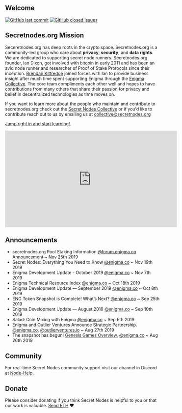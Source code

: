 ## Welcome

[![GitHub last commit](https://img.shields.io/github/last-commit/secretnodes/learn)](https://github.com/secretnodes/learn/commits/master)
[![GitHub closed issues](https://img.shields.io/github/issues-closed/secretnodes/learn)](https://github.com/secretnodes/learn/issues)

## Secretnodes.org Mission

Seceretnodes.org has deep roots in the crypto space. Secretnodes.org is a community-led group who care about **privacy**, **security**, and **data rights**. We are dedicated to supporting secret node runners. Secretnodes.org founder, Ian Dixon, got involved with bitcoin in early 2011 and has been an avid node runner and researcher of Proof of Stake Protocols since their inception. [Brendan Kittredge](https://blog.enigma.co/meet-the-enigma-ambassadors-2-brendan-kittredge-2b3ebc0417c6) joined forces with Ian to provide business insight after much time spent supporting Enigma through the [Enigma Collective](https://blog.enigma.co/introducing-the-enigma-collective-3b5cefdda167). The core team compliments each other well and hopes to have contributions from many others that share their passion for privacy and belief in decentralized technologies as time moves on.

If you want to learn more about the people who maintain and contribute to secretnodes.org check out the [Secret Nodes Collective](https://collective.secretnodes.org) or if you'd like to contribute reach out to us by emailing us at collective@secretnodes.org

[Jump right in and start learning!](https://secretnodes.org/#/enigma-quickstart).

<iframe width="560" height="315" src="https://www.youtube.com/embed/z1NydoKd_Q0" frameborder="0" allow="accelerometer; autoplay; encrypted-media; gyroscope; picture-in-picture" allowfullscreen></iframe>

## Announcements

- secretnodes.org Pool Staking Information [@forum.enigma.co Announcement](https://forum.enigma.co/t/secretnodes-org-pool-staking-information/1167) ~ Nov 25th 2019
- Secret Nodes: Everything You Need to Know [@enigma.co](https://blog.enigma.co/secret-nodes-everything-you-need-to-know-2c75c72046e2) ~ Nov 19th 2019
- Enigma Development Update - October 2019 [@enigma.co](https://blog.enigma.co/enigma-development-update-october-2019-663352690309) ~ Nov 7th 2019
- Enigma Technical Resource Index [@enigma.co](https://blog.enigma.co/enigma-technical-resource-index-bd9110714ea6) ~ Oct 18th 2019
- Enigma Development Update — September 2019 [@enigma.co](https://blog.enigma.co/enigma-development-update-september-2019-fe0637ad0376) ~ Oct 8th 2019
- ENG Token Snapshot is Complete! What’s Next? [@enigma.co](https://blog.enigma.co/eng-token-snapshot-is-complete-whats-next-da859a20699f) ~ Sep 25th 2019
- Enigma Development Update — August 2019 [@enigma.co](https://blog.enigma.co/enigma-development-update-august-2019-298ccadfcd1e) ~ Sep 10th 2019
- Salad: Coin Mixing with Enigma [@enigma.co](https://blog.enigma.co/salad-coin-mixing-with-enigma-1c565adee79c) ~ Sep 6th 2019
- Enigma and Outlier Ventures Announce Strategic Partnership. [@enigma.co](http://bit.ly/2zqcR6G), [@outlierventures.io](https://outlierventures.io/outlier-ventures-announces-strategic-partnership-with-enigma-protocol/) ~ Aug 27th 2019
- The snapshot has begun! [Genesis Games Overview](/genesisgames-overview?id=when-is-the-eng-snapshot-window), [@enigma.co](https://blog.enigma.co/eng-mainnet-token-snapshot-dates-and-next-steps-d3b9626b30d5) ~ Aug 26th 2019

## Community

For real-time Secret Nodes community support visit our channel in Discord at [Node-Help](https://discord.gg/rNRjKFy).

## Donate

Please consider donating if you think Secret Nodes is helpful to you or that our work is valuable. [Send ETH](https://etherscan.io/address/donations.secretnodes.eth) :heart:
